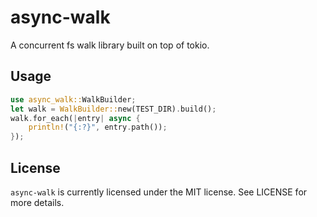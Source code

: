 # async-walk

A concurrent fs walk library built on top of tokio.

## Usage

```rust
use async_walk::WalkBuilder;
let walk = WalkBuilder::new(TEST_DIR).build();
walk.for_each(|entry| async {
    println!("{:?}", entry.path());
});
```

## License

`async-walk` is currently licensed under the MIT license. See LICENSE for more details.
